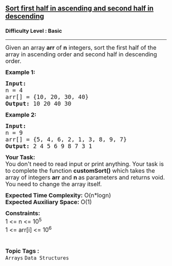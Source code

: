 <h2><a href="https://www.geeksforgeeks.org/problems/sort-first-half-in-ascending-and-second-half-in-descending1714/1">Sort first half in ascending and second half in descending</a></h2><h3>Difficulty Level : Basic</h3><hr><div class="problems_problem_content__Xm_eO"><p><span style="font-size:18px">Given an array <strong>arr</strong> of <strong>n</strong> integers, sort the first half of the array in ascending order and second half in descending order.</span></p>

<p><span style="font-size:18px"><strong>Example 1:</strong></span></p>

<pre><span style="font-size:18px"><strong>Input:
</strong>n = 4
arr[] = {10, 20, 30, 40}
<strong>Output:</strong> 10 20 40 30
</span></pre>

<p><span style="font-size:18px"><strong>Example 2:</strong></span></p>

<pre><span style="font-size:18px"><strong>Input:
</strong>n = 9
arr[] = {5, 4, 6, 2, 1, 3, 8, 9, 7}
<strong>Output:</strong> 2 4 5 6 9 8 7 3 1
</span></pre>

<p><span style="font-size:18px"><strong>Your Task:</strong><br>
You don't need to read input or print anything. Your task is to complete the function&nbsp;<strong>customSort()</strong>&nbsp;which takes the array of integers&nbsp;<strong>arr</strong>&nbsp;and&nbsp;<strong>n&nbsp;</strong>as parameters and returns void. You need to change the array itself.</span></p>

<p><span style="font-size:18px"><strong>Expected Time Complexity:</strong>&nbsp;O(n*logn)<br>
<strong>Expected Auxiliary Space:</strong>&nbsp;O(1)</span></p>

<p><span style="font-size:18px"><strong>Constraints:&nbsp;</strong><br>
1 &lt;= n&nbsp;&lt;= 10<sup>5</sup><br>
1 &lt;= arr[i] &lt;= 10<sup>6</sup></span></p>
</div><br><p><span style=font-size:18px><strong>Topic Tags : </strong><br><code>Arrays</code>&nbsp;<code>Data Structures</code>&nbsp;